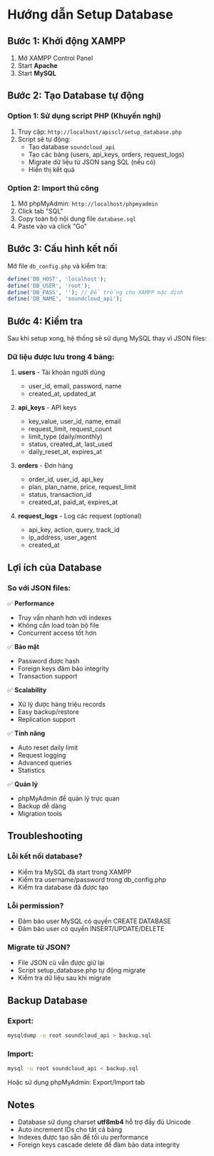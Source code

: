 # Hướng dẫn Setup Database

## Bước 1: Khởi động XAMPP

1. Mở XAMPP Control Panel
2. Start **Apache**
3. Start **MySQL**

## Bước 2: Tạo Database tự động

### Option 1: Sử dụng script PHP (Khuyến nghị)

1. Truy cập: `http://localhost/apiscl/setup_database.php`
2. Script sẽ tự động:
   - Tạo database `soundcloud_api`
   - Tạo các bảng (users, api_keys, orders, request_logs)
   - Migrate dữ liệu từ JSON sang SQL (nếu có)
   - Hiển thị kết quả

### Option 2: Import thủ công

1. Mở phpMyAdmin: `http://localhost/phpmyadmin`
2. Click tab "SQL"
3. Copy toàn bộ nội dung file `database.sql`
4. Paste vào và click "Go"

## Bước 3: Cấu hình kết nối

Mở file `db_config.php` và kiểm tra:

```php
define('DB_HOST', 'localhost');
define('DB_USER', 'root');
define('DB_PASS', ''); // Để trống cho XAMPP mặc định
define('DB_NAME', 'soundcloud_api');
```

## Bước 4: Kiểm tra

Sau khi setup xong, hệ thống sẽ sử dụng MySQL thay vì JSON files:

### Dữ liệu được lưu trong 4 bảng:

1. **users** - Tài khoản người dùng
   - user_id, email, password, name
   - created_at, updated_at

2. **api_keys** - API keys
   - key_value, user_id, name, email
   - request_limit, request_count
   - limit_type (daily/monthly)
   - status, created_at, last_used
   - daily_reset_at, expires_at

3. **orders** - Đơn hàng
   - order_id, user_id, api_key
   - plan, plan_name, price, request_limit
   - status, transaction_id
   - created_at, paid_at, expires_at

4. **request_logs** - Log các request (optional)
   - api_key, action, query, track_id
   - ip_address, user_agent
   - created_at

## Lợi ích của Database

### So với JSON files:

✅ **Performance**
- Truy vấn nhanh hơn với indexes
- Không cần load toàn bộ file
- Concurrent access tốt hơn

✅ **Bảo mật**
- Password được hash
- Foreign keys đảm bảo integrity
- Transaction support

✅ **Scalability**
- Xử lý được hàng triệu records
- Easy backup/restore
- Replication support

✅ **Tính năng**
- Auto reset daily limit
- Request logging
- Advanced queries
- Statistics

✅ **Quản lý**
- phpMyAdmin để quản lý trực quan
- Backup dễ dàng
- Migration tools

## Troubleshooting

### Lỗi kết nối database?
- Kiểm tra MySQL đã start trong XAMPP
- Kiểm tra username/password trong db_config.php
- Kiểm tra database đã được tạo

### Lỗi permission?
- Đảm bảo user MySQL có quyền CREATE DATABASE
- Đảm bảo user có quyền INSERT/UPDATE/DELETE

### Migrate từ JSON?
- File JSON cũ vẫn được giữ lại
- Script setup_database.php tự động migrate
- Kiểm tra dữ liệu sau khi migrate

## Backup Database

### Export:
```bash
mysqldump -u root soundcloud_api > backup.sql
```

### Import:
```bash
mysql -u root soundcloud_api < backup.sql
```

Hoặc sử dụng phpMyAdmin: Export/Import tab

## Notes

- Database sử dụng charset **utf8mb4** hỗ trợ đầy đủ Unicode
- Auto increment IDs cho tất cả bảng
- Indexes được tạo sẵn để tối ưu performance
- Foreign keys cascade delete để đảm bảo data integrity
